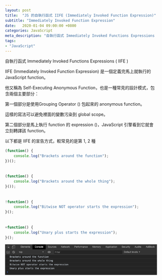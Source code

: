 ```yaml
---
layout: post
title:  "JS 的自執行函式 IIFE (Immediately Invoked Function Expression)"
subtitle: "Immediately Invoked Function Expression"
date:   2020-01-04 09:00:00 +0800
categories: JavaScript
meta_description: "自執行函式 Immediately Invoked Functions Expressions ( IIFE ) 是一個定義完馬上就執行的 JavaScript function"
tags:
- "JavaScript"
---
```


自執行函式 Immediately Invoked Functions Expressions ( IIFE )

IIFE (Immediately Invoked Function Expression) 是一個定義完馬上就執行的 JavaScript function。

他又稱為 Self-Executing Anonymous Function，也是一種常見的設計模式，包含兩個主要部分：

第一個部分是使用Grouping Operator () 包起來的 anonymous function。

這樣的寫法可以避免裡面的變數污染到 global scope。

第二個部分是馬上執行 function 的 expression ()，JavaScript 引擎看到它就會立刻轉譯該 function。

以下都是 IIFE 的宣告方式，較常見的是第 1, 2 種

```javascript
(function() {
    console.log("Brackets around the function");
})();


(function() {
    console.log("Brackets around the whole thing");
}());


!function() {
    console.log("Bitwise NOT operator starts the expression");
}();


+function() {
    console.log("Unary plus starts the expression");
}();
```

![Untitled](/images/2020-01-04/2020-01-04-01.png)



